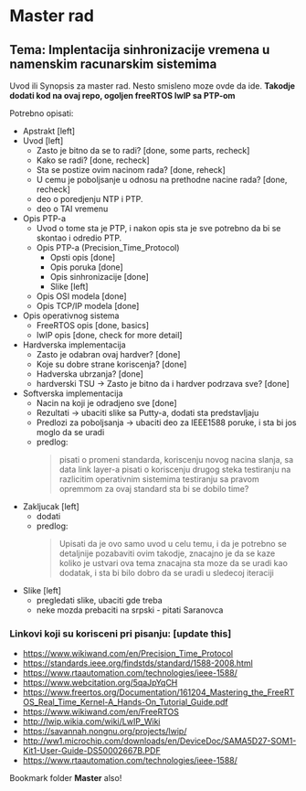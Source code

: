 # Master rad

## Tema: Implentacija sinhronizacije vremena u namenskim racunarskim sistemima

Uvod ili Synopsis za master rad. Nesto smisleno moze ovde da ide.
**Takodje dodati kod na ovaj repo, ogoljen freeRTOS lwIP sa PTP-om**

Potrebno opisati:

* Apstrakt [left]
* Uvod [left]
    - Zasto je bitno da se to radi? [done, some parts, recheck]
    - Kako se radi? [done, recheck]
    - Sta se postize ovim nacinom rada? [done, reheck]
    - U cemu je poboljsanje u odnosu na prethodne nacine rada? [done, recheck]
    - deo o poredjenju NTP i PTP.
    - deo o TAI vremenu
* Opis PTP-a
    - Uvod o tome sta je PTP, i nakon opis sta je sve potrebno da bi se skontao i odredio PTP.
    - Opis PTP-a (Precision_Time_Protocol)
        - Opsti opis [done]
        - Opis poruka [done]
        - Opis sinhronizacije [done]
        - Slike [left]
    - Opis OSI modela [done]
    - Opis TCP/IP modela [done]
* Opis operativnog sistema
    - FreeRTOS opis [done, basics]
    - lwIP opis [done, check for more detail]
* Hardverska implementacija
    - Zasto je odabran ovaj hardver? [done]
    - Koje su dobre strane koriscenja? [done]
    - Hadverska ubrzanja? [done]
    - hardverski TSU -> Zasto je bitno da i hardver podrzava sve? [done]
* Softverska implementacija
    - Nacin na koji je odradjeno sve [done]
    - Rezultati -> ubaciti slike sa Putty-a, dodati sta predstavljaju
    - Predlozi za poboljsanja -> ubaciti deo za IEEE1588 poruke, i sta bi jos
      moglo da se uradi
    - predlog: 
        > pisati o promeni standarda, koriscenju novog nacina slanja, sa data link layer-a
        > pisati o koriscenju drugog steka
        > testiranju na razlicitim operativnim sistemima
        > testiranju sa pravom opremmom za ovaj standard
        > sta bi se dobilo time?
* Zakljucak [left]
    - dodati
    - predlog:
        > Upisati da je ovo samo uvod u celu temu, i da je potrebno se detaljnije pozabaviti ovim
        > takodje, znacajno je da se kaze koliko je ustvari ova tema znacajna
        > sta moze da se uradi kao dodatak, i sta bi bilo dobro da se uradi u sledecoj iteraciji
* Slike [left]
    - pregledati slike, ubaciti gde treba
    - neke mozda prebaciti na srpski - pitati Saranovca



### Linkovi koji su korisceni pri pisanju: [update this]
- https://www.wikiwand.com/en/Precision_Time_Protocol
- https://standards.ieee.org/findstds/standard/1588-2008.html
- https://www.rtaautomation.com/technologies/ieee-1588/
- https://www.webcitation.org/5qaJpYqCH
- https://www.freertos.org/Documentation/161204_Mastering_the_FreeRTOS_Real_Time_Kernel-A_Hands-On_Tutorial_Guide.pdf
- https://www.wikiwand.com/en/FreeRTOS
- http://lwip.wikia.com/wiki/LwIP_Wiki
- https://savannah.nongnu.org/projects/lwip/
- http://ww1.microchip.com/downloads/en/DeviceDoc/SAMA5D27-SOM1-Kit1-User-Guide-DS50002667B.PDF
- https://www.rtaautomation.com/technologies/ieee-1588/

Bookmark folder **Master** also!
